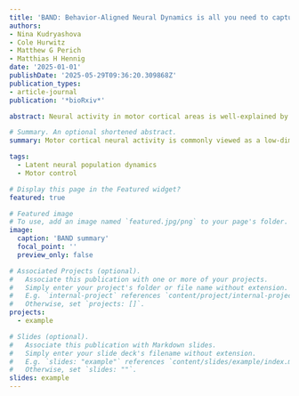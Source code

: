 ```yaml
---
title: 'BAND: Behavior-Aligned Neural Dynamics is all you need to capture motor corrections'
authors:
- Nina Kudryashova
- Cole Hurwitz
- Matthew G Perich
- Matthias H Hennig
date: '2025-01-01'
publishDate: '2025-05-29T09:36:20.309868Z'
publication_types:
- article-journal
publication: '*bioRxiv*'

abstract: Neural activity in motor cortical areas is well-explained by latent neural population dynamics: the motor preparation phase sets the initial condition for the movement while the dynamics that unfold during the motor execution phase orchestrate the sequence of muscle activations. While preparatory activity explains a large fraction of both neural and behavior variability during the execution of a planned movement, it cannot account for corrections and adjustments during movements as this requires sensory feedback not available during planning. Therefore, accounting for unplanned, sensoryguided movement requires knowledge of relevant inputs to the motor cortex from other brain areas. Here, we provide evidence that these inputs cause transient deviations from an autonomous neural population trajectory, and show that these dynamics cannot be found by unsupervised inference methods. We introduce the new Behavior-Aligned Neural Dynamics (BAND) model, which exploits semi-supervised learning to predict both planned and unplanned movements from neural activity in the motor cortex that can be missed by unsupervised inference methods. Our analysis using BAND suggests that 1) transient motor corrections are encoded in small neural variability; 2) motor corrections are encoded in a sparse sub-population of primary motor cortex neurons (M1); and 3) combining latent dynamical modeling with behavior supervision allows for capturing both the movement plan and corrections.

# Summary. An optional shortened abstract.
summary: Motor cortical neural activity is commonly viewed as a low-dimensional dynamics evolving from the movement preparation state, which explains the most of both neural and behavioral variability. We found that movement corrections to unexpected behavior perturbations do not follow the same pattern, with only a small fraction of neural variability explaining large changes in behavior. We show that capturing both movement planning and corrections requires models that incorporate dynamics and weak behavior supervision. We characterize the bidirectional relationships between motor cortical activity and behavior, identifying neural code for both feedforward and feedback-driven motor control.

tags:
  - Latent neural population dynamics
  - Motor control

# Display this page in the Featured widget?
featured: true

# Featured image
# To use, add an image named `featured.jpg/png` to your page's folder.
image:
  caption: 'BAND summary'
  focal_point: ''
  preview_only: false

# Associated Projects (optional).
#   Associate this publication with one or more of your projects.
#   Simply enter your project's folder or file name without extension.
#   E.g. `internal-project` references `content/project/internal-project/index.md`.
#   Otherwise, set `projects: []`.
projects:
  - example

# Slides (optional).
#   Associate this publication with Markdown slides.
#   Simply enter your slide deck's filename without extension.
#   E.g. `slides: "example"` references `content/slides/example/index.md`.
#   Otherwise, set `slides: ""`.
slides: example
---
```

